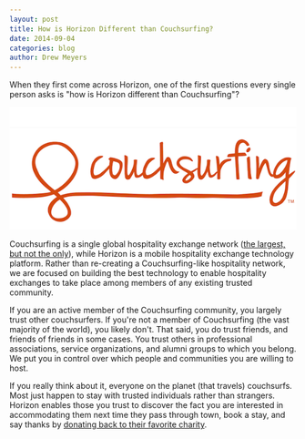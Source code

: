 ```yaml
---
layout: post
title: How is Horizon Different than Couchsurfing?
date: 2014-09-04
categories: blog
author: Drew Meyers
---
```

When they first come across Horizon, one of the first questions every single person asks is "how is Horizon different than Couchsurfing"?

![](/assets/Couchsurfing-logo.png)

Couchsurfing is a single global hospitality exchange network ([the largest, but not the only](http://www.horizonapp.co/blog/hospitality-networks-history/)), while Horizon is a mobile hospitality exchange technology platform. Rather than re-creating a Couchsurfing-like hospitality network, we are focused on building the best technology to enable hospitality exchanges to take place among members of any existing trusted community.

If you are an active member of the Couchsurfing community, you largely trust other couchsurfers. If you're not a member of Couchsurfing (the vast majority of the world), you likely don't. That said, you do trust friends, and friends of friends in some cases. You trust others in professional associations, service organizations, and alumni groups to which you belong. We put you in control over which people and communities you are willing to host.

If you really think about it, everyone on the planet (that travels) couchsurfs. Most just happen to stay with trusted individuals rather than strangers. Horizon enables those you trust to discover the fact you are interested in accommodating them next time they pass through town, book a stay, and say thanks by [donating back to their favorite charity](http://www.horizonapp.co/blog/travel-by-giving/).